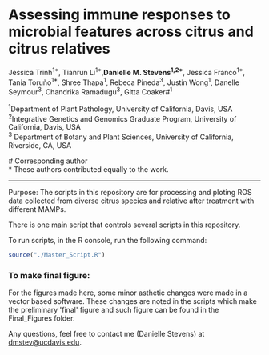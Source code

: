 # Assessing immune responses to microbial features across citrus and citrus relatives 

Jessica Trinh<sup>1\*</sup>, Tianrun Li<sup>1\*</sup>,**Danielle M. Stevens<sup>1,2\*</sup>**, Jessica Franco<sup>1\*</sup>, Tania Toruño<sup>1\*</sup>, Shree Thapa<sup>1</sup>, Rebeca Pineda<sup>3</sup>, Justin Wong<sup>1</sup>, Danelle Seymour<sup>3</sup>, Chandrika Ramadugu<sup>3</sup>, Gitta Coaker\#<sup>1</sup>


<sup>1</sup>Department of Plant Pathology, University of California, Davis, USA <br />
<sup>2</sup>Integrative Genetics and Genomics Graduate Program, University of California, Davis, USA <br />
<sup>3</sup> Department of Botany and Plant Sciences, University of California, Riverside, CA, USA

\# Corresponding author <br />
\* These authors contributed equally to the work. 

-----------------------

Purpose: The scripts in this repository are for processing and ploting ROS data collected from diverse citrus species and relative after treatment with different MAMPs. 


There is one main script that controls several scripts in this repository.  



To run scripts, in the R console, run the following command:
```R
source("./Master_Script.R")

```

### To make final figure:

For the figures made here, some minor asthetic changes were made in a vector based software. These changes are noted in the scripts which make the preliminary 'final' figure and such figure can be found in the Final_Figures folder.

Any questions, feel free to contact me (Danielle Stevens) at dmstev@ucdavis.edu.


